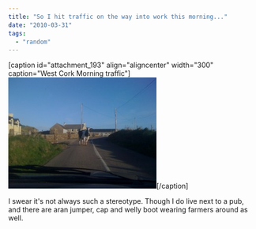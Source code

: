```yaml
---
title: "So I hit traffic on the way into work this morning..."
date: "2010-03-31"
tags: 
  - "random"
---
```


\[caption id="attachment\_193" align="aligncenter" width="300" caption="West Cork Morning traffic"\]![West Cork Morning traffic](/assets/img/Picture-286-300x225.jpg "west_cork_traffic")\[/caption\]

I swear it's not always such a stereotype. Though I do live next to a pub, and there are aran jumper, cap and welly boot wearing farmers around as well.
